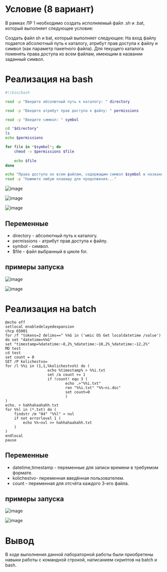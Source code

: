 # Условие (8 вариант)

В рамках ЛР 1 необходимо создать исполняемый файл .sh и .bat, который выполняет следующее условие:

Создать файл sh и bat, который выполняет следующее:
На вход файлу подается абсолютный путь к каталогу, атрибут прав доступа к файлу и символ (как параметр пакетного файла). Для текущего каталога поменять права доступа ко всем файлам, имеющим в названии заданный символ.


# Реализация на bash
``` sh
#!/bin/bash

read -p "Введите абсолютный путь к каталогу: " directory

read -p "Введите атрибут прав доступа к файлу: " permissions

read -p "Введите символ: " symbol

cd "$directory"
ls
echo $permissions

for file in *$symbol*; do
    chmod -v $permissions $file
	
	echo $file
done

echo "Права доступа ко всем файлам, содержащим символ $symbol в названии, изменены на $permissions"
read -p "Нажмите любую клавишу для продолжения..."
```
![image](https://github.com/iis-32170x/RPIIS/blob/%D0%9A%D0%BE%D0%B2%D0%B0%D0%BB%D1%8C%D1%87%D1%83%D0%BA_%D0%92/images/1.png)



![image](https://github.com/iis-32170x/RPIIS/blob/%D0%9A%D0%BE%D0%B2%D0%B0%D0%BB%D1%8C%D1%87%D1%83%D0%BA_%D0%92/images/2.png)



![image](https://github.com/iis-32170x/RPIIS/blob/%D0%9A%D0%BE%D0%B2%D0%B0%D0%BB%D1%8C%D1%87%D1%83%D0%BA_%D0%92/images/3.png)


## Переменные

- directory - абсолютный путь к каталогу.
- permissions - атрибут прав доступа к файлу.
- symbol - символ.
- $file - файл выбранный в цикле for.
## примеры запуска

![image](https://github.com/iis-32170x/RPIIS/blob/%D0%91%D0%B5%D0%B4%D0%B0%D1%80%D0%B8%D0%BA_%D0%97/images/%D0%A1%D0%BD%D0%B8%D0%BC%D0%BE%D0%BA%20%D1%8D%D0%BA%D1%80%D0%B0%D0%BD%D0%B0%202023-10-18%20222737.png)



![image](https://github.com/iis-32170x/RPIIS/blob/%D0%91%D0%B5%D0%B4%D0%B0%D1%80%D0%B8%D0%BA_%D0%97/images/%D0%A1%D0%BD%D0%B8%D0%BC%D0%BE%D0%BA%20%D1%8D%D0%BA%D1%80%D0%B0%D0%BD%D0%B0%20(3).png)
# Реализация на batch
```
@echo off
setlocal enabledelayedexpansion
chcp 65001
for /f "tokens=2 delims==" %%G in ('wmic OS Get localdatetime /value') do set "datetime=%%G" 
set "timestamp=%datetime:~8,2%_%datetime:~10,2%_%datetime:~12,2%"
MD test
cd test
set count = 0 
SET /P kolichestvo=
for /l %%i in (1,1,%kolichestvo%) do (
                   echo %timestamp% > %%i.txt
                   set /a count += 1
                   if !count! equ 3 (
                           echo .>"%%i.txt"
                           ren "%%i.txt" "%%~ni.doc"
                           set count=0
                           )
) 
echo. > hahhahaahahh.txt
for %%l in (*.txt) do (
    findstr /m "04" "%%l" > nul
    if not errorlevel 1 (
        echo %%~nxl >> hahhahaahahh.txt
    )
)
endlocal
pause
```
## Переменные 

- datetime,timestamp - переменные для записи времени в требуемом формате.
- kolichestvo- переменная введённая пользователем.
- count - переменная для отсчёта каждого 3-его файла.

## примеры запуска
![image](https://github.com/iis-32170x/RPIIS/blob/%D0%91%D0%B5%D0%B4%D0%B0%D1%80%D0%B8%D0%BA_%D0%97/images/%D0%A1%D0%BD%D0%B8%D0%BC%D0%BE%D0%BA%20%D1%8D%D0%BA%D1%80%D0%B0%D0%BD%D0%B0%202023-10-18%20224335.png)

![image](https://github.com/iis-32170x/RPIIS/blob/%D0%91%D0%B5%D0%B4%D0%B0%D1%80%D0%B8%D0%BA_%D0%97/images/%D0%A1%D0%BD%D0%B8%D0%BC%D0%BE%D0%BA%20%D1%8D%D0%BA%D1%80%D0%B0%D0%BD%D0%B0%20(4).png)
# Вывод

В ходе выполнения данной лабораторной работы были приобретены навыки работы с командной строкой, написанием скриптов на batch и bash.

